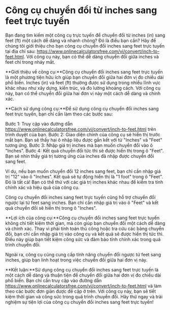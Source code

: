 Công cụ chuyển đổi từ inches sang feet trực tuyến
=================================================

Bạn đang tìm kiếm một công cụ trực tuyến để chuyển đổi từ inches (in) sang feet (ft) một cách dễ dàng và nhanh chóng? Đó là điều bạn cần? Hãy để chúng tôi giới thiệu cho bạn công cụ chuyển đổi inches sang feet trực tuyến tại địa chỉ sau: <https://www.onlinecalculatorsfree.com/vi/convert/inch-to-feet.html>. Với công cụ này, bạn có thể dễ dàng chuyển đổi giữa inches và feet chỉ trong nháy mắt.

**Giới thiệu về công cụ:**Công cụ chuyển đổi inches sang feet trực tuyến là một phương tiện hữu ích giúp bạn chuyển đổi giữa hai đơn vị đo chiều dài phổ biến. Inches (in) và feet (ft) thường được sử dụng trong nhiều lĩnh vực khác nhau như xây dựng, kiến trúc, và đo lường khoảng cách. Với công cụ này, bạn có thể chuyển đổi giữa hai đơn vị này một cách dễ dàng và chính xác.

**Cách sử dụng công cụ:**Để sử dụng công cụ chuyển đổi inches sang feet trực tuyến, bạn chỉ cần làm theo các bước sau:

Bước 1: Truy cập vào đường dẫn <https://www.onlinecalculatorsfree.com/vi/convert/inch-to-feet.html> trên trình duyệt của bạn. Bước 2: Giao diện chính của công cụ sẽ hiển thị trước mắt bạn. Bạn sẽ thấy hai ô nhập liệu được gắn kết với từ "Inches" và "Feet" tương ứng. Bước 3: Nhập giá trị inches mà bạn muốn chuyển đổi vào ô "Inches". Bước 4: Kết quả chuyển đổi tức thì sẽ được hiển thị trong ô "Feet". Bạn sẽ nhìn thấy giá trị tương ứng của inches đã nhập được chuyển đổi sang feet.

Ví dụ, nếu bạn muốn chuyển đổi 12 inches sang feet, bạn chỉ cần nhập giá trị "12" vào ô "Inches". Kết quả sẽ tự động hiển thị là "1 foot" trong ô "Feet". Đó là tất cả! Bạn có thể thử với các giá trị inches khác nhau để kiểm tra tính chính xác và hiệu quả của công cụ.

Công cụ chuyển đổi inches sang feet trực tuyến cũng hỗ trợ chuyển đổi ngược lại từ feet sang inches. Bạn chỉ cần nhập giá trị vào ô "Feet" và kết quả chuyển đổi sẽ hiển thị trong ô "Inches".

**Lợi ích của công cụ:**Công cụ chuyển đổi inches sang feet trực tuyến không chỉ tiết kiệm thời gian, mà còn giúp bạn chuyển đổi một cách dễ dàng và chính xác. Thay vì phải tính toán thủ công hoặc tra cứu các bảng chuyển đổi, bạn chỉ cần nhập giá trị vào công cụ và kết quả sẽ được hiển thị tức thì. Điều này giúp bạn tiết kiệm công sức và đảm bảo tính chính xác trong quá trình chuyển đổi.

Ngoài ra, công cụ cũng cung cấp tính năng chuyển đổi ngược từ feet sang inches, giúp bạn linh hoạt trong việc chuyển đổi giữa hai đơn vị này.

**Kết luận:**Sử dụng công cụ chuyển đổi inches sang feet trực tuyến là một cách dễ dàng và thuận tiện để chuyển đổi giữa hai đơn vị đo chiều dài phổ biến. Bạn chỉ cần truy cập vào đường dẫn <https://www.onlinecalculatorsfree.com/vi/convert/inch-to-feet.html> và làm theo các bước đơn giản được đề cập ở trên. Với công cụ này, bạn sẽ tiết kiệm thời gian và công sức trong quá trình chuyển đổi. Hãy thử ngay và trải nghiệm sự tiện lợi của công cụ chuyển đổi inches sang feet trực tuyến!